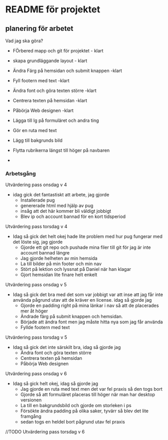 # README för projektet

## planering för arbetet
Vad jag ska göra?
* FÖrbered mapp och git för projektet - klart
* skapa grundläggande layout - klart
* Ändra Färg på hemsidan och submit knappen -klart
* Fyll footern med text -klart
* Ändra font och göra texten större -klart 
* Centrera texten på hemsidan -klart
* Påbörja Web designen -klart

* Lägga till lg på formuläret och andra ting 
* Gör en ruta med text
* Lägg till bakgrunds bild
* Flytta rubrikerna längst till höger på navbaren
* 


### Arbetsgång
Utvärdering pass onsdag v 4
* idag gick det fantastiskt att arbete, jag gjorde
    * Installerade pug
    * genererade html med hjälp av pug
    * insåg att det här kommer bli väldigt jobbigt
    * Blev ip och account bannad för en kort tidsperiod


Utvärdering pass torsdag v 4
* Idag så gick det helt okej hade lite problem med hur pug fungerar med det löste sig, jag gjorde
    * Gjorde ett git repo och pushade mina filer till git för jag är inte account bannad längre
    * Jag gjorde helheten av min hemsida
    * La till bilder på min footer och min nav
    * Stört på lektion och lyssnat på Daniel när han klagar
    * Gjort hemsidan lite finare helt enkelt

Utvärdering pass onsdag v 5
* Idag så gick det bra med det som var jobbigt var att inse att jag får inte använda pågrund utav att de kräver en license. idag    så gjorde jag
    * Gjorde en padding right på mina länkar i nav så att de placerades mer åt höger
    * Ändrade färg på submit knappen och hemsidan.
    * Började att ändra font men jag måste hitta nya som jag får använda
    * Fyllde footern med text

Utvärdering pass torsdag v 5
* Idag så gick det inte särskilt bra, idag så gjorde jag
    * Ändra font och göra texten större 
    * Centrera texten på hemsidan 
    * Påbörja Web designen 
 

Utvärdering pass onsdag v 6
* Idag så gick helt okej, idag så gjorde jag
    * Jag gjorde en ruta med text men det var fel praxis så den togs bort
    * Gjorde så att formuläret placeras till höger när man har desktop versionen
    * La till en bakgrundsbild och gjorde om storleken i ps
    * Försökte ändra padding på olika saker, tyvärr så blev det lite framgång
    * sedan togs en heldel bort pågrund utav fel praxis 

//TODO Utvärdering pass torsdag v 6
